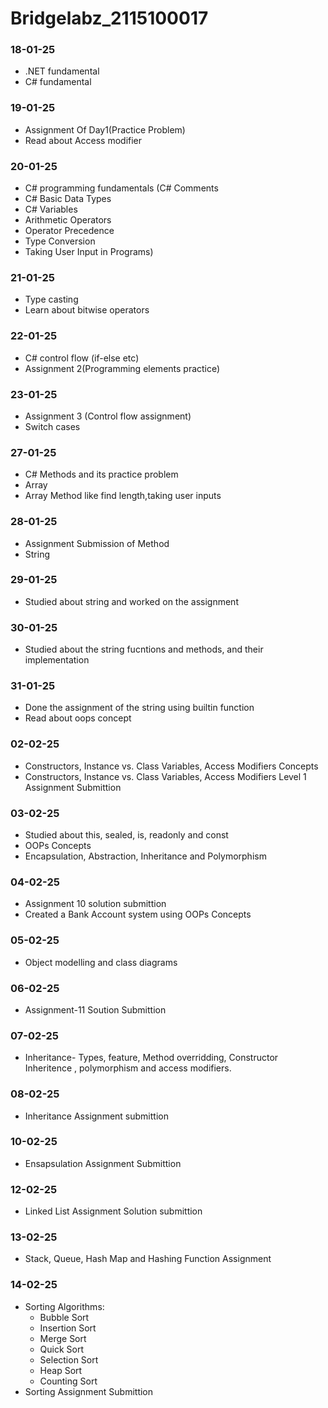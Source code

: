 # Bridgelabz_2115100017

### **18-01-25**
  - .NET fundamental
  - C# fundamental
### **19-01-25**
  - Assignment Of Day1(Practice Problem)
  - Read about Access modifier
### **20-01-25**
  - C# programming fundamentals (C# Comments
  - C# Basic Data Types
  - C# Variables
  - Arithmetic Operators
  - Operator Precedence
  - Type Conversion
  - Taking User Input in Programs)
### **21-01-25**
  - Type casting
  - Learn about bitwise operators 
### **22-01-25**
  - C# control flow (if-else etc)
  - Assignment 2(Programming elements practice)
### **23-01-25**
  - Assignment 3 (Control flow assignment)
  - Switch cases
### **27-01-25**
  - C# Methods and its practice problem
  - Array
  - Array Method like find length,taking user inputs
### **28-01-25**
  - Assignment Submission of Method
  - String
### **29-01-25**
  - Studied about string and worked on the assignment
### **30-01-25**
  - Studied about the string fucntions and methods, and their implementation
### **31-01-25**
  - Done the assignment of the string using builtin function
  - Read about oops concept
### **02-02-25**
  - Constructors, Instance vs. Class Variables, Access Modifiers Concepts
  - Constructors, Instance vs. Class Variables, Access Modifiers Level 1 Assignment Submittion
### **03-02-25**
  - Studied about this, sealed, is, readonly and const
  - OOPs Concepts
  - Encapsulation, Abstraction, Inheritance and Polymorphism
### **04-02-25**
  - Assignment 10 solution submittion
  - Created a Bank Account system using OOPs Concepts
### **05-02-25**
  - Object modelling and class diagrams
### **06-02-25**
  - Assignment-11 Soution Submittion
### **07-02-25**
  - Inheritance- Types, feature, Method overridding, Constructor Inheritence , polymorphism and access modifiers.
### **08-02-25**
  - Inheritance Assignment submittion
### **10-02-25**
 - Ensapsulation Assignment Submittion
### **12-02-25**
  - Linked List Assignment Solution submittion
### **13-02-25**
  - Stack, Queue, Hash Map and Hashing Function Assignment
### **14-02-25**
  - Sorting Algorithms:
    * Bubble Sort
    * Insertion Sort
    * Merge Sort
    * Quick Sort
    * Selection Sort
    * Heap Sort
    * Counting Sort
  - Sorting Assignment Submittion
